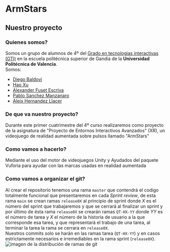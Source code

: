 # ArmStars
## Nuestro proyecto


### Quienes somos?
Somos un grupo de alumnos de 4º del [Grado en tecnologias interactivas (GTI)](https://www.upv.es/titulaciones/GTI/) en la escuela politécnica superior de Gandia de la **Universidad Politécnica de Valencia**.\
Somos: 
- [Diego Baldoví](https://github.com/Foxpeet)
- [Hao Xu](https://github.com/Hao12341)
- [Alexander Fuset Escriva](https:)
- [Pablo Sanchez Manzanaro](https:)
- [Aleix Hernandez Llacer](https:)

### De que va nuestro proyecto?
Durante este primer cuatrimestre del 4º curso realizaremos como proyecto de la asignatura de "Proyecto de Entornos Interactivos Avanzados" (XR), un videojuego de realidad aumentada sobre pulsos llamado "ArmStars"

### Como vamos a hacerlo?
Mediante el uso del motor de videojuegos Unity y Ayudados del paquete Vuforia para ayudar con las marcas usadas en realidad aumentada

### Como vamos a organizar el git?
Al crear el repositorio tenemos una rama `master` que contendrá el codigo totalmente funcional que presentaremos en cada *Sprint review*, de esta rama `main` se crean ramas `release0X` al principio de sprint donde *X* es el número del sprint que trabajaremos y que se cerrará al finalizar un sprint y por último de ésta rama `release0X` se crearán ramas `QT-HX-YY` donde *YY* es el número de tarea y *X* el número de la historia de usuario a la que corresponde esa tarea, y que representará el trabajo de una tarea, al terminar la tarea la rama se cerrara en `release0X`. \
Nuestros commits solo se harán en las ramas tarea (`QT-HX-YY`) y en casos estrictamente necesarios e irremediables en la rama sprint (`release0X`). \
![imagen de la distribución de ramas de git](https://i.imgur.com/1QnHS7a.png)
